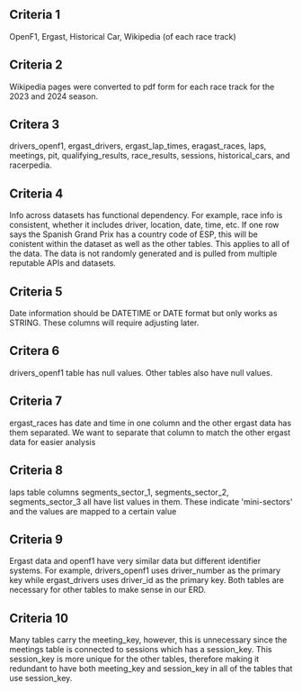 ## Criteria 1
OpenF1, Ergast, Historical Car, Wikipedia (of each race track)

## Criteria 2
Wikipedia pages were converted to pdf form for each race track for the 2023 and 2024 season.

## Critera 3
drivers_openf1, ergast_drivers, ergast_lap_times, eragast_races, laps, meetings, pit, qualifying_results, race_results, sessions, historical_cars, and racerpedia.

## Criteria 4
Info across datasets has functional dependency. For example, race info is consistent, whether it includes driver, location, date, time, etc. If one row says the Spanish Grand Prix has a country code of ESP, this will be conistent within the dataset as well as the other tables. This applies to all of the data. The data is not randomly generated and is pulled from multiple reputable APIs and datasets.

## Criteria 5
Date information should be DATETIME or DATE format but only works as STRING. These columns will require adjusting later.

## Critera 6
drivers_openf1 table has null values. Other tables also have null values.

## Criteria 7
ergast_races has date and time in one column and the other ergast data has them separated. We want to separate that column to match the other ergast data for easier analysis

## Criteria 8
laps table columns segments_sector_1, segments_sector_2, segments_sector_3 all have list values in them. These indicate 'mini-sectors' and the values are mapped to a certain value

## Criteria 9
Ergast data and openf1 have very similar data but different identifier systems. For example, drivers_openf1 uses driver_number as the primary key while ergast_drivers uses driver_id as the primary key. Both tables are necessary for other tables to make sense in our ERD.

## Criteria 10
Many tables carry the meeting_key, however, this is unnecessary since the meetings table is connected to sessions which has a session_key. This session_key is more unique for the other tables, therefore making it redundant to have both meeting_key and session_key in all of the tables that use session_key.
